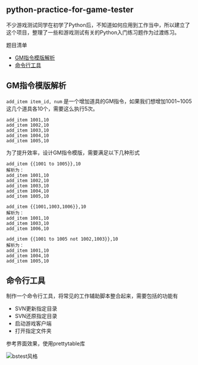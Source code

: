python-practice-for-game-tester
---

不少游戏测试同学在初学了Python后，不知道如何应用到工作当中，所以建立了这个项目，整理了一些和游戏测试有关的Python入门练习题作为过渡练习。


题目清单

- [GM指令模版解析](#GM指令模版解析)
- [命令行工具](#命令行工具)


## GM指令模版解析

`add_item item_id, num` 是一个增加道具的GM指令，如果我们想增加1001~1005这几个道具各10个，需要这么执行5次。

```
add_item 1001,10
add_item 1002,10
add_item 1003,10
add_item 1004,10
add_item 1005,10
```
为了提升效率，设计GM指令模版，需要满足以下几种形式


```
add_item {{1001 to 1005}},10
解析为：
add_item 1001,10
add_item 1002,10
add_item 1003,10
add_item 1004,10
add_item 1005,10

add_item {{1001,1003,1006}},10
解析为：
add_item 1001,10
add_item 1003,10
add_item 1006,10

add_item {{1001 to 1005 not 1002,1003}},10
解析为：
add_item 1001,10
add_item 1004,10
add_item 1005,10
```

## 命令行工具

制作一个命令行工具，将常见的工作辅助脚本整合起来，需要包括的功能有

- SVN更新指定目录
- SVN还原指定目录
- 启动游戏客户端
- 打开指定文件夹

参考界面效果，使用prettytable库

![bstest风格](https://github.com/jianbing/python-practice-for-game-tester/raw/master/img/cmdtool.png)